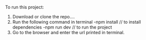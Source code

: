 To run this project:

1. Download or clone the repo....
2. Run the following command in terminal 
    -npm install // to install dependencies
    -npm run dev // to run the project
3. Go to the browser and enter the url printed in terminal.
